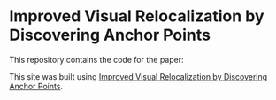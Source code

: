 # Improved Visual Relocalization by Discovering Anchor Points

This repository contains the code for the paper:

This site was built using [Improved Visual Relocalization by Discovering Anchor Points](http://bmvc2018.org/contents/papers/0962.pdf).
